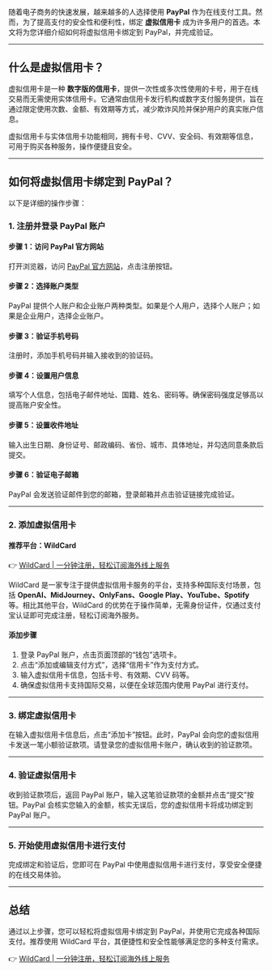 随着电子商务的快速发展，越来越多的人选择使用 **PayPal** 作为在线支付工具。然而，为了提高支付的安全性和便利性，绑定 **虚拟信用卡** 成为许多用户的首选。本文将为您详细介绍如何将虚拟信用卡绑定到 PayPal，并完成验证。

---

## 什么是虚拟信用卡？

虚拟信用卡是一种 **数字版的信用卡**，提供一次性或多次性使用的卡号，用于在线交易而无需使用实体信用卡。它通常由信用卡发行机构或数字支付服务提供，旨在通过限定使用次数、金额、有效期等方式，减少欺诈风险并保护用户的真实账户信息。

虚拟信用卡与实体信用卡功能相同，拥有卡号、CVV、安全码、有效期等信息，可用于购买各种服务，操作便捷且安全。

---

## 如何将虚拟信用卡绑定到 PayPal？

以下是详细的操作步骤：

### 1. 注册并登录 PayPal 账户

#### 步骤 1：访问 PayPal 官方网站  
打开浏览器，访问 [PayPal 官方网站](https://www.paypal.com/c2/home)，点击注册按钮。

#### 步骤 2：选择账户类型  
PayPal 提供个人账户和企业账户两种类型。如果是个人用户，选择个人账户；如果是企业用户，选择企业账户。

#### 步骤 3：验证手机号码  
注册时，添加手机号码并输入接收到的验证码。

#### 步骤 4：设置用户信息  
填写个人信息，包括电子邮件地址、国籍、姓名、密码等。确保密码强度足够高以提高账户安全性。

#### 步骤 5：设置收件地址  
输入出生日期、身份证号、邮政编码、省份、城市、具体地址，并勾选同意条款后提交。

#### 步骤 6：验证电子邮箱  
PayPal 会发送验证邮件到您的邮箱，登录邮箱并点击验证链接完成验证。

---

### 2. 添加虚拟信用卡

#### 推荐平台：WildCard  
👉 [WildCard | 一分钟注册，轻松订阅海外线上服务](https://bit.ly/bewildcard)

WildCard 是一家专注于提供虚拟信用卡服务的平台，支持多种国际支付场景，包括 **OpenAI、MidJourney、OnlyFans、Google Play、YouTube、Spotify** 等。相比其他平台，WildCard 的优势在于操作简单，无需身份证件，仅通过支付宝认证即可完成注册，轻松订阅海外服务。

#### 添加步骤  
1. 登录 PayPal 账户，点击页面顶部的“钱包”选项卡。
2. 点击“添加或编辑支付方式”，选择“信用卡”作为支付方式。
3. 输入虚拟信用卡信息，包括卡号、有效期、CVV 码等。
4. 确保虚拟信用卡支持国际交易，以便在全球范围内使用 PayPal 进行支付。

---

### 3. 绑定虚拟信用卡

在输入虚拟信用卡信息后，点击“添加卡”按钮。此时，PayPal 会向您的虚拟信用卡发送一笔小额验证款项。请登录您的虚拟信用卡账户，确认收到的验证款项。

---

### 4. 验证虚拟信用卡

收到验证款项后，返回 PayPal 账户，输入这笔验证款项的金额并点击“提交”按钮。PayPal 会核实您输入的金额，核实无误后，您的虚拟信用卡将成功绑定到 PayPal 账户。

---

### 5. 开始使用虚拟信用卡进行支付

完成绑定和验证后，您即可在 PayPal 中使用虚拟信用卡进行支付，享受安全便捷的在线交易体验。

---

## 总结

通过以上步骤，您可以轻松将虚拟信用卡绑定到 PayPal，并使用它完成各种国际支付。推荐使用 WildCard 平台，其便捷性和安全性能够满足您的多种支付需求。

👉 [WildCard | 一分钟注册，轻松订阅海外线上服务](https://bit.ly/bewildcard)